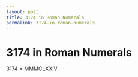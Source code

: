 ```yaml
---
layout: post
title: 3174 in Roman Numerals
permalink: 3174-in-roman-numerals
---
```


# 3174 in Roman Numerals

3174 = MMMCLXXIV
